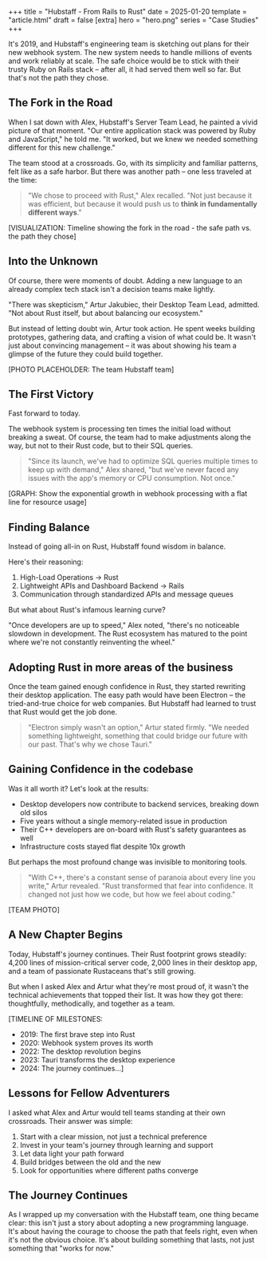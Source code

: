 +++
title = "Hubstaff - From Rails to Rust"
date = 2025-01-20
template = "article.html"
draft = false
[extra]
hero = "hero.png"
series = "Case Studies"
+++

It's 2019, and Hubstaff's engineering team is sketching out plans for their new webhook system.
The new system needs to handle millions of events and work reliably at scale.
The safe choice would be to stick with their trusty Ruby on Rails stack – after all, it had served them well so far.
But that's not the path they chose. 

## The Fork in the Road 

When I sat down with Alex, Hubstaff's Server Team Lead, he painted a vivid picture of that moment. "Our entire application stack was powered by Ruby and JavaScript," he told me. "It worked, but we knew we needed something different for this new challenge."

The team stood at a crossroads. Go, with its simplicity and familiar patterns, felt like as a safe harbor.
But there was another path – one less traveled at the time:

> "We chose to proceed with Rust," Alex recalled. "Not just because it was efficient, but because it would push us to **think in fundamentally different ways**."

[VISUALIZATION: Timeline showing the fork in the road - the safe path vs. the path they chose]

## Into the Unknown

Of course, there were moments of doubt.
Adding a new language to an already complex tech stack isn't a decision teams make lightly.

"There was skepticism," Artur Jakubiec, their Desktop Team Lead, admitted. "Not about Rust itself, but about balancing our ecosystem."

But instead of letting doubt win, Artur took action. He spent weeks building prototypes, gathering data, and crafting a vision of what could be. It wasn't just about convincing management – it was about showing his team a glimpse of the future they could build together.

[PHOTO PLACEHOLDER: The team Hubstaff team]

## The First Victory

Fast forward to today.

The webhook system is processing ten times the initial load without breaking a sweat.
Of course, the team had to make adjustments along the way, but not to their Rust code, but to their SQL queries.

> "Since its launch, we've had to optimize SQL queries multiple times to keep up with demand," Alex shared, "but we've never faced any issues with the app's memory or CPU consumption. Not once."

[GRAPH: Show the exponential growth in webhook processing with a flat line for resource usage]

## Finding Balance 

Instead of going all-in on Rust, Hubstaff found wisdom in balance. 

Here's their reasoning:

1. High-Load Operations → Rust
2. Lightweight APIs and Dashboard Backend → Rails
3. Communication through standardized APIs and message queues

But what about Rust's infamous learning curve? 

"Once developers are up to speed," Alex noted, "there's no noticeable slowdown in development. The Rust ecosystem has matured to the point where we're not constantly reinventing the wheel."

## Adopting Rust in more areas of the business 

Once the team gained enough confidence in Rust, they started rewriting their desktop application.
The easy path would have been Electron – the tried-and-true choice for web companies.
But Hubstaff had learned to trust that Rust would get the job done. 

> "Electron simply wasn't an option," Artur stated firmly. "We needed something lightweight, something that could bridge our future with our past. That's why we chose Tauri."

## Gaining Confidence in the codebase 

Was it all worth it? 
Let's look at the results:

- Desktop developers now contribute to backend services, breaking down old silos
- Five years without a single memory-related issue in production
- Their C++ developers are on-board with Rust's safety guarantees as well 
- Infrastructure costs stayed flat despite 10x growth

But perhaps the most profound change was invisible to monitoring tools.

> "With C++, there's a constant sense of paranoia about every line you write," Artur revealed. "Rust transformed that fear into confidence. It changed not just how we code, but how we feel about coding."

[TEAM PHOTO]

## A New Chapter Begins

Today, Hubstaff's journey continues.
Their Rust footprint grows steadily: 4,200 lines of mission-critical server code, 2,000 lines in their desktop app, and a team of passionate Rustaceans that's still growing.

But when I asked Alex and Artur what they're most proud of, it wasn't the technical achievements that topped their list. It was how they got there: thoughtfully, methodically, and together as a team.

[TIMELINE OF MILESTONES:
- 2019: The first brave step into Rust
- 2020: Webhook system proves its worth
- 2022: The desktop revolution begins
- 2023: Tauri transforms the desktop experience
- 2024: The journey continues...]

## Lessons for Fellow Adventurers

I asked what Alex and Artur would tell teams standing at their own crossroads. Their answer was simple:

1. Start with a clear mission, not just a technical preference
2. Invest in your team's journey through learning and support
3. Let data light your path forward
4. Build bridges between the old and the new
5. Look for opportunities where different paths converge

## The Journey Continues

As I wrapped up my conversation with the Hubstaff team, one thing became clear: this isn't just a story about adopting a new programming language. It's about having the courage to choose the path that feels right, even when it's not the obvious choice. It's about building something that lasts, not just something that "works for now."